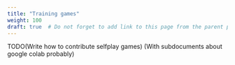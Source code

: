 ```yaml
---
title: "Training games"
weight: 100
draft: true  # Do not forget to add link to this page from the parent page
---
```


TODO(Write how to contribute selfplay games)
(With subdocuments about google colab probably)